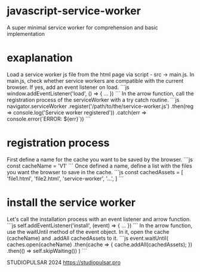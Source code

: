 # javascript-service-worker
A super minimal service worker for comprehension and basic implementation
# exaplanation
Load a service worker js file from the html page via script - src -> main.js.
In main.js, check whether service workers are compatible with the current browser.
If yes, add an event listener on load.
´´´js
window.addEventListener('load', () => {
    ...
})
´´´
In the arrow function, call the registration process of the serviceWorker with a try catch routine.
´´´js
navigator.serviceWorker
.register('/path/to/the/service-worker.js')
.then(reg => console.log('Service worker registered'))
.catch(err => console.error(´ERROR: ${err}´))
´´´
# registration process
First define a name for the cache you want to be saved by the browser.
´´´js
const cacheName = 'V1'
´´´
Once defined a name, define a list with the files you want the browser to save in the cache.
´´´js
const cachedAssets = [
    'file1.html',
    'file2.html',
    'service-worker',
    '...',
]
´´´
# install the service worker
Let's call the installation process with an event listener and arrow function.
´´´js
self.addEventListener('install', (event) => {
    ...
})
´´´
In the arrow function, use the waitUntil method of the event object. In it, open the cache (cacheName) and .addAll cachedAssets to it.
´´´js
event.waitUntil(
    caches.open(cacheName)
    .then(cache => {
        cache.addAll(cachedAssets);
    })
    .then(() => self.skipWaiting())
)
´´´

STUDIOPULSAR 2024
https://studiopulsar.pro
